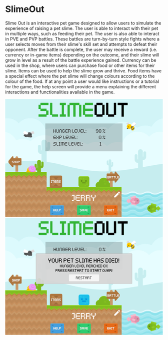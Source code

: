 # SlimeOut

Slime Out is an interactive pet game designed to allow users to simulate the
experience of raising a pet slime. The user is able to interact with their pet
in multiple ways, such as feeding their pet. The user is also able to interact
in PVE and PVP battles. These battles are turn-by-turn style fights where a user
selects moves from their slime's skill set and attempts to defeat their
opponent. After the battle is complete, the user may receive a reward
(i.e. currency or in-game items) depending on the outcome, and their slime will
grow in level as a result of the battle experience gained. Currency can be used 
in the shop, where users can purchase food or other items for their slime. 
Items can be used to help the slime grow and thrive. Food items have a special
effect where the pet slime will change colours according to the colour of the
food. If at any point a user would like instructions or a tutorial for the game, 
the help screen will provide a menu explaining the different interactions and 
functionalities available in the game. 

![](images/SlimeOut.PNG)
![](images/SlimeOut2.PNG)